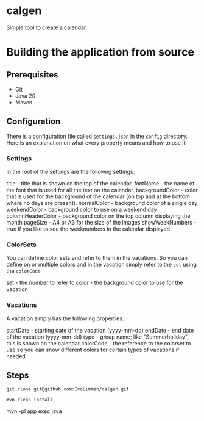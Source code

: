 # calgen
Simple tool to create a calendar.

# Building the application from source

## Prerequisites

  * Git
  * Java 20
  * Maven

## Configuration

There is a configuration file called `settings.json` in the `config` directory.
Here is an explanation on what every property means and how to use it.

### Settings

In the root of the settings are the followng settings:

title - title that is shown on the top of the calendar.
fontName - the name of the font that is used for all the text on the calendar.
backgroundColor - color that is used for the background of the calendar (on top and at the bottom where no days are present).
normalColor - background color of a single day
weekendColor - background color to use on a weekend day
columnHeaderColor - background color on the top column displaying the month
pageSize - A4 or A3 for the size of the images
showWeekNumbers - true if you like to see the weeknumbers in the calendar displayed

### ColorSets

You can define color sets and refer to them in the vacations. So you can define on or multiple colors and in the vacation simply refer to the `set` using the `colorCode`

set - the number to refer to
color - the background color to use for the vacation

### Vacations

A vacation simply has the following properties:

startDate - starting date of the vacation (yyyy-mm-dd)
endDate - end date of the vacation (yyyy-mm-dd)
type - group name; like "Summerholiday", this is shown on the calendar
colorCode - the reference to the colorset to use so you can show different colors for certain types of vacations if needed

## Steps

	git clone git@github.com:IvoLimmen/calgen.git

	mvn clean install	

  mvn -pl app exec:java